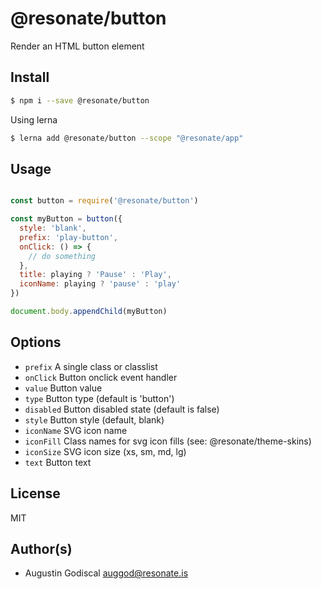 # @resonate/button

Render an HTML button element

## Install

```sh
$ npm i --save @resonate/button
```

Using lerna

```sh
$ lerna add @resonate/button --scope "@resonate/app"
```

## Usage

```js

const button = require('@resonate/button')

const myButton = button({
  style: 'blank',
  prefix: 'play-button',
  onClick: () => {
    // do something
  },
  title: playing ? 'Pause' : 'Play',
  iconName: playing ? 'pause' : 'play'
})

document.body.appendChild(myButton)

```

## Options

- `prefix` A single class or classlist
- `onClick` Button onclick event handler
- `value` Button value
- `type` Button type (default is 'button')
- `disabled` Button disabled state (default is false)
- `style` Button style (default, blank)
- `iconName` SVG icon name
- `iconFill` Class names for svg icon fills (see: @resonate/theme-skins)
- `iconSize` SVG icon size (xs, sm, md, lg)
- `text` Button text

## License

MIT

## Author(s)

- Augustin Godiscal <auggod@resonate.is>
